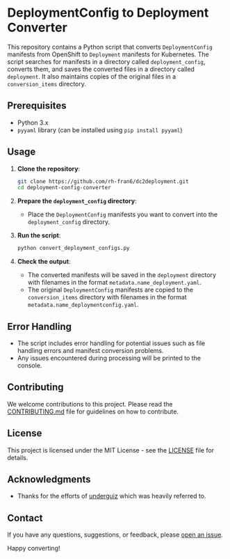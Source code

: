 # DeploymentConfig to Deployment Converter

This repository contains a Python script that converts `DeploymentConfig` manifests from OpenShift to `Deployment` manifests for Kubernetes. The script searches for manifests in a directory called `deployment_config`, converts them, and saves the converted files in a directory called `deployment`. It also maintains copies of the original files in a `conversion_items` directory.

## Prerequisites

- Python 3.x
- `pyyaml` library (can be installed using `pip install pyyaml`)

## Usage

1. **Clone the repository**:
    ```bash
    git clone https://github.com/rh-fran6/dc2deployment.git
    cd deployment-config-converter
    ```

2. **Prepare the `deployment_config` directory**:
    - Place the `DeploymentConfig` manifests you want to convert into the `deployment_config` directory.

3. **Run the script**:
    ```bash
    python convert_deployment_configs.py
    ```

4. **Check the output**:
    - The converted manifests will be saved in the `deployment` directory with filenames in the format `metadata.name_deployment.yaml`.
    - The original `DeploymentConfig` manifests are copied to the `conversion_items` directory with filenames in the format `metadata.name_deploymentconfig.yaml`.

## Error Handling

- The script includes error handling for potential issues such as file handling errors and manifest conversion problems.
- Any issues encountered during processing will be printed to the console.

## Contributing

We welcome contributions to this project. Please read the [CONTRIBUTING.md](CONTRIBUTING.md) file for guidelines on how to contribute.

## License

This project is licensed under the MIT License - see the [LICENSE](LICENSE) file for details.

## Acknowledgments

- Thanks for the efforts of [underguiz](https://gist.github.com/underguiz/3f61eed7942bfb221696be6019da0d22) which was heavily referred to.

## Contact

If you have any questions, suggestions, or feedback, please [open an issue](https://github.com/rh-fran6/dc2deployment/issues).

Happy converting!
